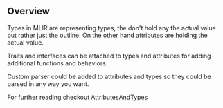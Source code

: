 ## Overview
Types in MLIR are representing types, the don't hold any the actual value
but rather just the outline.
On the other hand attributes are holding the actual value.

Traits and interfaces can be attached to types and attributes for adding additional functions and behaviors.

Custom parser could be added to attributes and types so they could be parsed in any way you want.

For further reading checkout [AttributesAndTypes](https://mlir.llvm.org/docs/DefiningDialects/AttributesAndTypes/)

